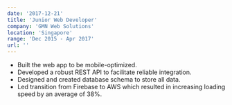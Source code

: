 ```yaml
---
date: '2017-12-21'
title: 'Junior Web Developer'
company: 'GMN Web Solutions'
location: 'Singapore'
range: 'Dec 2015 - Apr 2017'
url: ''
---
```


- Built the web app to be mobile-optimized. 
- Developed a robust REST API to facilitate reliable integration.
- Designed and created database schema to store all data.
- Led transition from Firebase to AWS which resulted in increasing loading speed by an average of 38%.
